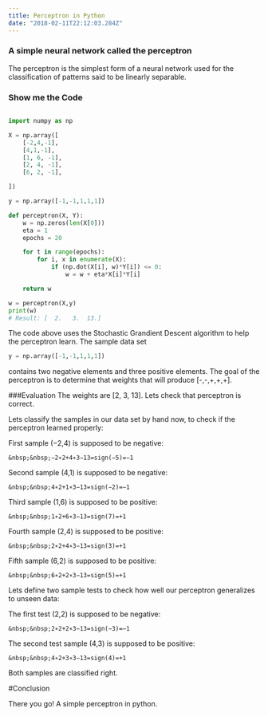 ```yaml
---
title: Perceptron in Python 
date: "2018-02-11T22:12:03.284Z"
---
```

### A simple neural network called the perceptron

The perceptron is the simplest form of a neural network used for the classification of patterns said to be linearly separable.

### Show me the Code
```python

import numpy as np

X = np.array([
    [-2,4,-1],
    [4,1,-1],
    [1, 6, -1],
    [2, 4, -1],
    [6, 2, -1],

])

y = np.array([-1,-1,1,1,1])

def perceptron(X, Y):
    w = np.zeros(len(X[0]))
    eta = 1
    epochs = 20

    for t in range(epochs):
        for i, x in enumerate(X):
            if (np.dot(X[i], w)*Y[i]) <= 0:
                w = w + eta*X[i]*Y[i]

    return w

w = perceptron(X,y)
print(w)  
# Result: [  2.   3.  13.]
```

The code above uses the Stochastic Grandient Descent algorithm to help the perceptron learn. The sample data set
```python
y = np.array([-1,-1,1,1,1])
```
contains two negative elements and three positive elements. The goal of the perceptron is to determine that weights that will produce [-,-,+,+,+].

###Evaluation 
The weights are [2, 3, 13]. Lets check that perceptron is correct. 

Lets classify the samples in our data set by hand now, to check if the perceptron learned properly:

First sample (−2,4) is supposed to be negative:

    &nbsp;&nbsp;−2∗2+4∗3−13=sign(−5)=−1

Second sample (4,1) is supposed to be negative:

    &nbsp;&nbsp;4∗2+1∗3−13=sign(−2)=−1

Third sample (1,6) is supposed to be positive:

    &nbsp;&nbsp;1∗2+6∗3−13=sign(7)=+1

Fourth sample (2,4) is supposed to be positive:

    &nbsp;&nbsp;2∗2+4∗3−13=sign(3)=+1

Fifth sample (6,2) is supposed to be positive:

    &nbsp;&nbsp;6∗2+2∗3−13=sign(5)=+1

Lets define two sample tests to check how well our perceptron generalizes to unseen data:

The first test (2,2) is supposed to be negative:

    &nbsp;&nbsp;2∗2+2∗3−13=sign(−3)=−1

The second test sample (4,3) is supposed to be positive:

    &nbsp;&nbsp;4∗2+3∗3−13=sign(4)=+1

Both samples are classified right.

#Conclusion

There you go! A simple perceptron in python.